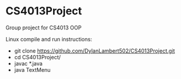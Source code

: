 # CS4013Project
Group project for CS4013 OOP

Linux compile and run instructions:
* git clone https://github.com/DylanLambert502/CS4013Project.git
* cd CS4013Project/
* javac *.java
* java TextMenu 
